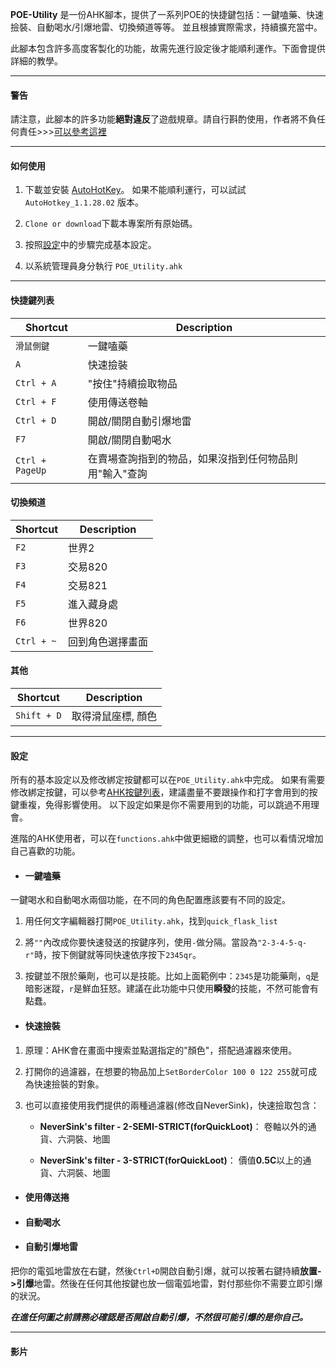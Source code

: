
**POE-Utility**
是一份AHK腳本，提供了一系列POE的快捷鍵包括：一鍵嗑藥、快速撿裝、自動喝水/引爆地雷、切換頻道等等。
並且根據實際需求，持續擴充當中。

此腳本包含許多高度客製化的功能，故需先進行設定後才能順利運作。下面會提供詳細的教學。

---
#### 警告 ####

請注意，此腳本的許多功能**絕對違反**了遊戲規章。請自行斟酌使用，作者將不負任何責任>>>[可以參考這裡](https://www.ptt.cc/bbs/PathofExile/M.1536799446.A.BB1.html)

---

#### 如何使用 ####

1. 下載並安裝 [AutoHotKey](https://www.autohotkey.com/)。 如果不能順利運行，可以試試 `AutoHotkey_1.1.28.02` 版本。

2. `Clone or download`下載本專案所有原始碼。

3. 按照[設定](#設定)中的步驟完成基本設定。

4. 以系統管理員身分執行 `POE_Utility.ahk`

---

#### 快捷鍵列表 ####

|Shortcut|Description|
|---    |---    |
| `滑鼠側鍵`      | 一鍵嗑藥 
| `A`      | 快速撿裝
| `Ctrl + A`      | "按住"持續撿取物品
| `Ctrl + F`      | 使用傳送卷軸 
| `Ctrl + D`      | 開啟/關閉自動引爆地雷
| `F7`      | 開啟/關閉自動喝水
| `Ctrl + PageUp`      | 在賣場查詢指到的物品，如果沒指到任何物品則用"輸入"查詢

#### 切換頻道 ####

|Shortcut|Description|
|---    |---    |
| `F2`      | 世界2
| `F3`      | 交易820
| `F4`      | 交易821
| `F5`      | 進入藏身處
| `F6`      | 世界820
| `Ctrl + ~`      | 回到角色選擇畫面

#### 其他 ####

|Shortcut|Description|
|---    |---    |
| `Shift + D`      | 取得滑鼠座標, 顏色

---

#### 設定 ####

所有的基本設定以及修改綁定按鍵都可以在`POE_Utility.ahk`中完成。
如果有需要修改綁定按鍵，可以參考[AHK按鍵列表](https://autohotkey.com/docs/KeyList.htm)，建議盡量不要跟操作和打字會用到的按鍵重複，免得影響使用。
以下設定如果是你不需要用到的功能，可以跳過不用理會。

進階的AHK使用者，可以在`functions.ahk`中做更細緻的調整，也可以看情況增加自己喜歡的功能。

+ #### 一鍵嗑藥 ####

一鍵喝水和自動喝水兩個功能，在不同的角色配置應該要有不同的設定。

1. 用任何文字編輯器打開`POE_Utility.ahk`，找到`quick_flask_list`

2. 將`""`內改成你要快速發送的按鍵序列，使用`-`做分隔。當設為`"2-3-4-5-q-r"`時，按下側鍵就等同快速依序按下`2345qr`。

3. 按鍵並不限於藥劑，也可以是技能。比如上面範例中：`2345`是功能藥劑，`q`是暗影迷蹤，`r`是鮮血狂怒。建議在此功能中只使用**瞬發**的技能，不然可能會有點蠢。

+ #### 快速撿裝 ####

1. 原理：AHK會在畫面中搜索並點選指定的"顏色"，搭配過濾器來使用。

2. 打開你的過濾器，在想要的物品加上`SetBorderColor 100 0 122 255`就可成為快速撿裝的對象。

3. 也可以直接使用我們提供的兩種過濾器(修改自NeverSink)，快速撿取包含：

   + **NeverSink's filter - 2-SEMI-STRICT(forQuickLoot)**： 卷軸以外的通貨、六洞裝、地圖
   
   + **NeverSink's filter - 3-STRICT(forQuickLoot)**： 價值**0.5C**以上的通貨、六洞裝、地圖

+ #### 使用傳送捲 ####

+ #### 自動喝水 ####

+ #### 自動引爆地雷 ####

把你的電弧地雷放在右鍵，然後`Ctrl+D`開啟自動引爆，就可以按著右鍵持續**放置->引爆**地雷。然後在任何其他按鍵也放一個電弧地雷，對付那些你不需要立即引爆的狀況。

***在進任何圖之前請務必確認是否開啟自動引爆，不然很可能引爆的是你自己。***


---

#### 影片 ####

<a href="https://www.youtube.com/watch?v=-sM8SynMM5I" target="_blank"></a>

